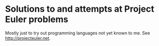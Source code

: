 # Solutions to and attempts at Project Euler problems

Mostly just to try out programming languages not yet known to me. See http://projecteuler.net.
